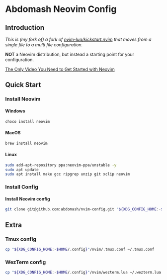 # Abdomash Neovim Config

## Introduction

*This is (my fork of) a fork of [nvim-lua/kickstart.nvim](https://github.com/nvim-lua/kickstart.nvim) that moves from a single file to a multi file configuration.*

**NOT** a Neovim distribution, but instead a starting point for your configuration.

[The Only Video You Need to Get Started with Neovim](https://youtu.be/m8C0Cq9Uv9o)

## Quick Start

### Install Neovim

#### Windows
```powershell
choco install neovim
```

#### MacOS
```sh
brew install neovim
```

#### Linux
```sh
sudo add-apt-repository ppa:neovim-ppa/unstable -y
sudo apt update
sudo apt install make gcc ripgrep unzip git xclip neovim
```

### Install Config

#### Install Neovim config
```sh
git clone git@github.com:abdomash/nvim-config.git "${XDG_CONFIG_HOME:-$HOME/.config}"/nvim
```

## Extra

### Tmux config

```sh
cp "${XDG_CONFIG_HOME:-$HOME/.config}"/nvim/.tmux.conf ~/.tmux.conf
```

### WezTerm config

```sh
cp "${XDG_CONFIG_HOME:-$HOME/.config}"/nvim/wezterm.lua ~/.wezterm.lua
```
